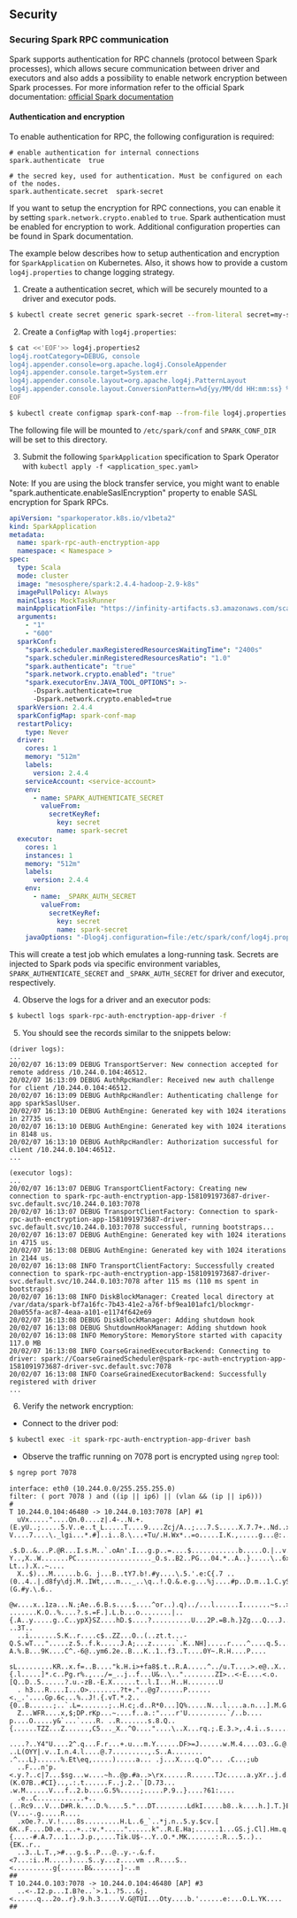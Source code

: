 Security
---

### Securing Spark RPC communication

Spark supports authentication for RPC channels (protocol between Spark processes), which allows secure 
communication between driver and executors and also adds a possibility to enable network encryption between Spark processes.
For more information refer to the official Spark documentation: [official Spark documentation](https://spark.apache.org/docs/latest/security.html#encryption)

#### Authentication and encryption
To enable authentication for RPC, the following configuration is required:
```
# enable authentication for internal connections
spark.authenticate  true  

# the secred key, used for authentication. Must be configured on each of the nodes.          
spark.authenticate.secret  spark-secret
```
If you want to setup the encryption for RPC connections, you can enable it by setting `spark.network.crypto.enabled` to `true`.
Spark authentication must be enabled for encryption to work.
Additional configuration properties can be found in Spark documentation.

The example below describes how to setup authentication and encryption for `SparkApplication` on Kubernetes.
Also, it shows how to provide a custom `log4j.properties` to change logging strategy.
 
1) Create a authentication secret, which will be securely mounted to a driver and executor pods.
```bash
$ kubectl create secret generic spark-secret --from-literal secret=my-secret
```
2) Create a `ConfigMap` with `log4j.properties`:
```bash
$ cat <<'EOF'>> log4j.properties2
log4j.rootCategory=DEBUG, console
log4j.appender.console=org.apache.log4j.ConsoleAppender
log4j.appender.console.target=System.err
log4j.appender.console.layout=org.apache.log4j.PatternLayout
log4j.appender.console.layout.ConversionPattern=%d{yy/MM/dd HH:mm:ss} %p %c{1}: %m%n    
EOF
```
```bash
$ kubectl create configmap spark-conf-map --from-file log4j.properties
```
The following file will be mounted to `/etc/spark/conf` and `SPARK_CONF_DIR` will be set to this directory.

3) Submit the following `SparkApplication` specification to Spark Operator with `kubectl apply -f <application_spec.yaml>`

Note: If you are using the block transfer service, you might want to enable "spark.authenticate.enableSaslEncryption" 
property to enable SASL encryption for Spark RPCs.

```yaml
apiVersion: "sparkoperator.k8s.io/v1beta2"
kind: SparkApplication
metadata:
  name: spark-rpc-auth-enctryption-app
  namespace: < Namespace >
spec:
  type: Scala
  mode: cluster
  image: "mesosphere/spark:2.4.4-hadoop-2.9-k8s"
  imagePullPolicy: Always
  mainClass: MockTaskRunner
  mainApplicationFile: "https://infinity-artifacts.s3.amazonaws.com/scale-tests/dcos-spark-scala-tests-assembly-2.4.0-20190325.jar"
  arguments:
    - "1"
    - "600"
  sparkConf:
    "spark.scheduler.maxRegisteredResourcesWaitingTime": "2400s"
    "spark.scheduler.minRegisteredResourcesRatio": "1.0"
    "spark.authenticate": "true"
    "spark.network.crypto.enabled": "true"
    "spark.executorEnv.JAVA_TOOL_OPTIONS": >-
      -Dspark.authenticate=true
      -Dspark.network.crypto.enabled=true
  sparkVersion: 2.4.4
  sparkConfigMap: spark-conf-map
  restartPolicy:
    type: Never
  driver:
    cores: 1
    memory: "512m"
    labels:
      version: 2.4.4
    serviceAccount: <service-account>
    env:
      - name: SPARK_AUTHENTICATE_SECRET
        valueFrom:
          secretKeyRef:
            key: secret
            name: spark-secret
  executor:
    cores: 1
    instances: 1
    memory: "512m"
    labels:
      version: 2.4.4
    env:
      - name: _SPARK_AUTH_SECRET
        valueFrom:
          secretKeyRef:
            key: secret
            name: spark-secret
    javaOptions: "-Dlog4j.configuration=file:/etc/spark/conf/log4j.properties"
```

This will create a test job which emulates a long-running task. 
Secrets are injected to Spark pods via specific environment variables, `SPARK_AUTHENTICATE_SECRET` and `_SPARK_AUTH_SECRET` 
for driver and executor, respectively.

4) Observe the logs for a driver and an executor pods:
```bash
$ kubectl logs spark-rpc-auth-enctryption-app-driver -f
``` 
5) You should see the records similar to the snippets below:
```
(driver logs):
...
20/02/07 16:13:09 DEBUG TransportServer: New connection accepted for remote address /10.244.0.104:46512.
20/02/07 16:13:09 DEBUG AuthRpcHandler: Received new auth challenge for client /10.244.0.104:46512.
20/02/07 16:13:09 DEBUG AuthRpcHandler: Authenticating challenge for app sparkSaslUser.
20/02/07 16:13:10 DEBUG AuthEngine: Generated key with 1024 iterations in 27735 us.
20/02/07 16:13:10 DEBUG AuthEngine: Generated key with 1024 iterations in 8148 us.
20/02/07 16:13:10 DEBUG AuthRpcHandler: Authorization successful for client /10.244.0.104:46512.
...
```
```
(executor logs):
...
20/02/07 16:13:07 DEBUG TransportClientFactory: Creating new connection to spark-rpc-auth-enctryption-app-1581091973687-driver-svc.default.svc/10.244.0.103:7078
20/02/07 16:13:07 DEBUG TransportClientFactory: Connection to spark-rpc-auth-enctryption-app-1581091973687-driver-svc.default.svc/10.244.0.103:7078 successful, running bootstraps...
20/02/07 16:13:07 DEBUG AuthEngine: Generated key with 1024 iterations in 4715 us.
20/02/07 16:13:08 DEBUG AuthEngine: Generated key with 1024 iterations in 2144 us.
20/02/07 16:13:08 INFO TransportClientFactory: Successfully created connection to spark-rpc-auth-enctryption-app-1581091973687-driver-svc.default.svc/10.244.0.103:7078 after 115 ms (110 ms spent in bootstraps)
20/02/07 16:13:08 INFO DiskBlockManager: Created local directory at /var/data/spark-bf7a16fc-7b43-41e2-a76f-bf9ea101afc1/blockmgr-20a055fa-ac87-4eaa-a101-e1174f642e69
20/02/07 16:13:08 DEBUG DiskBlockManager: Adding shutdown hook
20/02/07 16:13:08 DEBUG ShutdownHookManager: Adding shutdown hook
20/02/07 16:13:08 INFO MemoryStore: MemoryStore started with capacity 117.0 MB
20/02/07 16:13:08 INFO CoarseGrainedExecutorBackend: Connecting to driver: spark://CoarseGrainedScheduler@spark-rpc-auth-enctryption-app-1581091973687-driver-svc.default.svc:7078
20/02/07 16:13:08 INFO CoarseGrainedExecutorBackend: Successfully registered with driver
...
```
6) Verify the network encryption:

- Connect to the driver pod:

```bash
$ kubectl exec -it spark-rpc-auth-enctryption-app-driver bash
```
- Observe the traffic running on 7078 port is encrypted using `ngrep` tool:
```bash
$ ngrep port 7078
```
```
interface: eth0 (10.244.0.0/255.255.255.0)
filter: ( port 7078 ) and ((ip || ip6) || (vlan && (ip || ip6)))
#
T 10.244.0.104:46480 -> 10.244.0.103:7078 [AP] #1
  uVx....."....Qn.0....z|.4-..N.+.(E.yU..;.....5.V..e..t_L.....T....9....Zcj/A..;...7.S.....X.7.7+..Nd..x...1.Qg0D.d...vV...P V....7....\._lgi...*.#]..i..8.\...+Tu/.H.Wx*..=o.....I.K.,.....g...@:...8.;...Q...
  .$.D..&...P.@R...I.s.M..`.oAn'.I...g.p..=....$............b.....O.|..v..:X..!H.Fot.....r83.....-Y..,X..W.......PC..................._O.s..B2..PG...04.*..A..}.....\..6xM..G8.E......Re2.|m.W... Lt..).X..~....
  X..$)...M......b.G. j...B..tY7.b!.#y....\.5.'.e:C{.7 ..(0..4..|.d8fy\dj.M..IWt,...m..._..\q..!.Q.&.e.g...%j....#p..D.m..1.C.yS..........$."..A.........GS.Nn.2Vg....m."F.x8...,....1.l.......KG:...(G.#y.\.6..
  @w....x..1za...N.;Ae..6.B.s....$....^or..).q)../...l......I.......~s..>...a .......K.O..%....?.s.=F.].L.b...o........|..{.A..y.....g..C..ypX}SZ....hD.$....?..........U...2P.=B.h.}Zg...Q...J...*Oeq.ge ..3T..
  ..i.......S.K..r....c$..ZZ...O..(..zt.t...-Q.S.wT...".....z.5..f.k.....J.A;...z......`.K..NH].....r....^....q.5........#...+..1..+;dbb...;..?A.%.B...9K....C^.-6@..ym6.2e..B...K..1..f3..T....0Y~.R.H....P....
  sL.........KR..x.f=..B...."k.H.i>+fa8$.t..R.A.....^../u.T....>.e@..X.......R.....d..{.l.....]*.c..Pg.r%.,.../=_..j..f...U&..\.."........ZI>..<-E....<.o.[Q..D..5......?.u.-zB.-E.X......t..l.I...H..H........U
  . h3...R....I...O>........?t+."..@g7......P......<._.'....Gp.6c...%..J!.{.vT.*.2..{0..B......;..`.L=.......;..H.c;.d..R*0...]Q%.....N...l....a.n...].M.G.g.L..R.`N/uw..g...y.....Za..S\..dI...l.O...@.......oe
  Z...WFR....x,$;DP.rKp...~....f..a.:"....r'U..........`/..b.... p....O.....y&`...`....R. ..R.......s.8.Q..{......TZZ...Z......,C5..._X..^O...."....\..X...rq.;.E.3.>,.4.i..s.....a8./S.........lQ.+..d.u.......
  ....?..Y4"U....2^.q...F.r...+.u...m.Y......DF>=J......w.M.4....O3..G.@...sa$).F.Q,0}w.Jk...u ..L(OYY|.v..I.n.4.l....@.7.........,.S..A........ .^...L}......%.Et\eq,.....).....a... .j...X....q.O^... .C...;ub
  ..F...n'p.<.y.?..c|7...$sg...w....~h..@p.#a..>\rx......R......TJc.....a.yXr..j.d.oJ.eIT.8.&.,....6......:.(K.07B..#CI}..,.:.t......F..j.2..`[D.73... .w.M......V...f..2.b....G.5%.....;.....P.9..}....?61:....
  .e..C............+..(..Rc9...V...D#R.k....D.%....5."...DT........LdkI.....b8..k....h.].T.}EL...M.|e...K....9..E.mfR.0.....-..2..5.....pFN..o....}.U%:..oG_4...D.e.U.us...&...g.Q...U.?..~h..(V...-.g.....R....
  .xOe.?..V.!....8s.........H.L..6_`..*j.n..5.y.$cv.[ 6K..F....D0.e....+..:v.*....."......k"..R.E.Ha;......1...GS.j.Cl].Hm.q..l...x)`.d.{....-#.A.7...1...J.p.,....Tik.U$-..Y..O.*.MK.......:.R...5..)..{EK..r..
  ..3..L.T.,>#...g.$..P...@..y.-.&.f.<7...:i..M.....)....S..y...z....vm ..R....S..<..........g{......B&.......]-..m                                                                                             
##
T 10.244.0.103:7078 -> 10.244.0.104:46480 [AP] #3
  ..<-.I2.p...I.B?e..`>.1..?5...&j.<......q...2o..r}.9.h.3.....V.G@TUI...Oty....b.'......e:...O.L.YK....                                                                                                        
##
```
